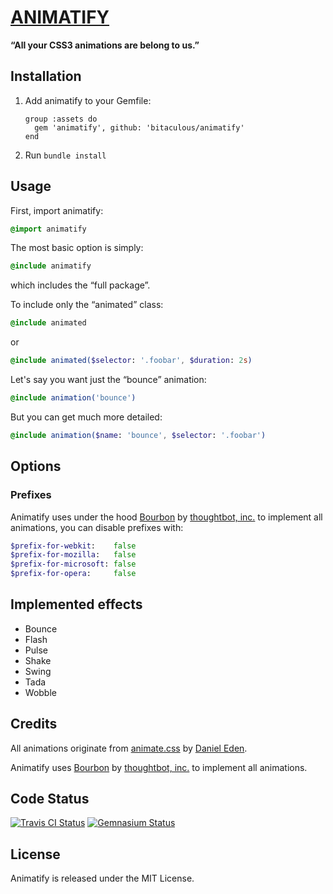 [ANIMATIFY](http://bitaculous.github.io/animatify "Animatify")
==============================================================

**“All your CSS3 animations are belong to us.”**

Installation
------------

1. Add animatify to your Gemfile:

    ```
    group :assets do
      gem 'animatify', github: 'bitaculous/animatify'
    end
    ```

2. Run `bundle install`

Usage
-----

First, import animatify:

```sass
@import animatify
```

The most basic option is simply:

```sass
@include animatify
```

which includes the “full package”.

To include only the “animated” class:

```sass
@include animated
```

or

```sass
@include animated($selector: '.foobar', $duration: 2s)
```

Let's say you want just the “bounce” animation:

```sass
@include animation('bounce')
```

But you can get much more detailed:

```sass
@include animation($name: 'bounce', $selector: '.foobar')
```

Options
-------

### Prefixes

Animatify uses under the hood [Bourbon](https://github.com/thoughtbot/bourbon "Bourbon") by [thoughtbot, inc.](http://robots.thoughtbot.com "thoughtbot, inc.") to implement
all animations, you can disable prefixes with:

```sass
$prefix-for-webkit:    false
$prefix-for-mozilla:   false
$prefix-for-microsoft: false
$prefix-for-opera:     false
```

Implemented effects
-------------------

* Bounce
* Flash
* Pulse
* Shake
* Swing
* Tada
* Wobble

Credits
-------

All animations originate from [animate.css](https://github.com/daneden/animate.css "animate.css") by [Daniel Eden](https://github.com/daneden "Daniel Eden").

Animatify uses [Bourbon](https://github.com/thoughtbot/bourbon "Bourbon") by [thoughtbot, inc.](http://robots.thoughtbot.com "thoughtbot, inc.") to implement
all animations.

Code Status
-----------

[<img src="https://travis-ci.org/bitaculous/animatify.svg" title="Travis CI Status" alt="Travis CI Status" />](http://travis-ci.org/bitaculous/animatify)
[<img src="https://gemnasium.com/bitaculous/animatify.svg" title="Gemnasium Status" alt="Gemnasium Status" />](https://gemnasium.com/bitaculous/animatify)

License
-------

Animatify is released under the MIT License.